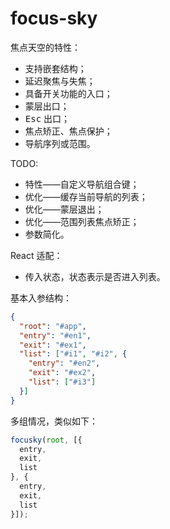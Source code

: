 # focus-sky

焦点天空的特性：

- 支持嵌套结构；
- 延迟聚焦与失焦；
- 具备开关功能的入口；
- 蒙层出口；
- <kbd>Esc</kbd> 出口；
- 焦点矫正、焦点保护；
- 导航序列或范围。

TODO:

- 特性——自定义导航组合键；
- 优化——缓存当前导航的列表；
- 优化——蒙层退出；
- 优化——范围列表焦点矫正；
- 参数简化。

React 适配：
- 传入状态，状态表示是否进入列表。

基本入参结构：

```json
{
  "root": "#app",
  "entry": "#en1",
  "exit": "#ex1",
  "list": ["#i1", "#i2", {
    "entry": "#en2",
    "exit": "#ex2",
    "list": ["#i3"]
  }]
}
```

多组情况，类似如下：

```javascript
focusky(root, [{
  entry,
  exit,
  list
}, {
  entry,
  exit,
  list
}]);
```